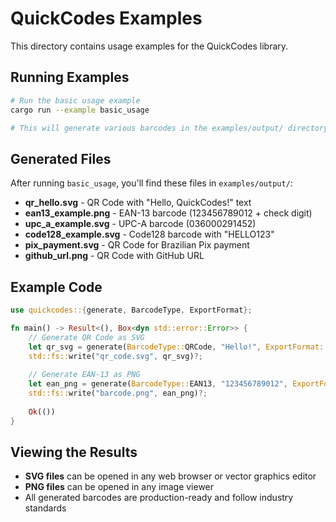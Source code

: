 # QuickCodes Examples

This directory contains usage examples for the QuickCodes library.

## Running Examples

```bash
# Run the basic usage example
cargo run --example basic_usage

# This will generate various barcodes in the examples/output/ directory
```

## Generated Files

After running `basic_usage`, you'll find these files in `examples/output/`:

- **qr_hello.svg** - QR Code with "Hello, QuickCodes!" text
- **ean13_example.png** - EAN-13 barcode (123456789012 + check digit)
- **upc_a_example.svg** - UPC-A barcode (036000291452)
- **code128_example.svg** - Code128 barcode with "HELLO123"
- **pix_payment.svg** - QR Code for Brazilian Pix payment
- **github_url.png** - QR Code with GitHub URL

## Example Code

```rust
use quickcodes::{generate, BarcodeType, ExportFormat};

fn main() -> Result<(), Box<dyn std::error::Error>> {
    // Generate QR Code as SVG
    let qr_svg = generate(BarcodeType::QRCode, "Hello!", ExportFormat::SVG)?;
    std::fs::write("qr_code.svg", qr_svg)?;
    
    // Generate EAN-13 as PNG  
    let ean_png = generate(BarcodeType::EAN13, "123456789012", ExportFormat::PNG)?;
    std::fs::write("barcode.png", ean_png)?;
    
    Ok(())
}
```

## Viewing the Results

- **SVG files** can be opened in any web browser or vector graphics editor
- **PNG files** can be opened in any image viewer
- All generated barcodes are production-ready and follow industry standards
